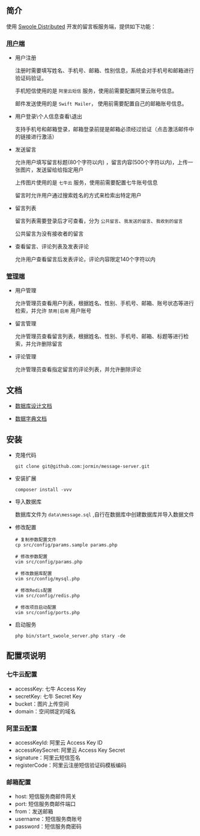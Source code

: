 ## 简介

使用 [Swoole Distributed](http://sd.youwoxing.net/) 开发的留言板服务端，提供如下功能：

### [用户端](https://github.com/jormin/message-frontend)

- 用户注册

    注册时需要填写姓名、手机号、邮箱、性别信息，系统会对手机号和邮箱进行验证码验证。
    
    手机短信使用的是 `阿里云短信` 服务，使用前需要配置阿里云账号信息。
    
    邮件发送使用的是 `Swift Mailer`， 使用前需要配置自己的邮箱账号信息。

- 用户登录\个人信息查看\退出

    支持手机号和邮箱登录，邮箱登录前提是邮箱必须经过验证（点击激活邮件中的链接进行激活）

- 发送留言

    允许用户填写留言标题(80个字符以内) ，留言内容(500个字符以内)，上传一张图片，发送留给给指定用户
    
    上传图片使用的是 `七牛云` 服务，使用前需要配置七牛账号信息
    
    留言时允许用户通过搜索姓名的方式来检索出特定用户
    
- 留言列表
    
    留言列表需要登录后才可查看，分为 `公共留言`、`我发送的留言`、`我收到的留言`

    公共留言为没有接收者的留言
    
- 查看留言、评论列表及发表评论

    允许用户查看留言后发表评论，评论内容限定140个字符以内
    
### [管理端](https://github.com/jormin/message-backend)

- 用户管理
    
    允许管理员查看用户列表，根据姓名、性别、手机号、邮箱、账号状态等进行检索，并允许 `禁用|启用` 用户账号

- 留言管理

    允许管理员查看留言列表，根据姓名、性别、手机号、邮箱、标题等进行检索，并允许删除留言

- 评论管理

    允许管理员查看指定留言的评论列表，并允许删除评论
    
## 文档

- [数据库设计文档](doc/数据库设计文档.md)

- [数据字典文档](doc/数据字典文档.md)
    
## 安装

- 克隆代码

    ```
    git clone git@github.com:jormin/message-server.git
    ```

- 安装扩展

    ```
    composer install -vvv
    ```
    
- 导入数据库

    数据库文件为 `data\message.sql` ,自行在数据库中创建数据库并导入数据文件

- 修改配置

    ```
    # 复制参数配置文件
    cp src/config/params.sample params.php
    
    # 修改参数配置
    vim src/config/params.php
    
    # 修改数据库配置
    vim src/config/mysql.php
    
    # 修改Redis配置
    vim src/config/redis.php
    
    # 修改项目启动配置
    vim src/config/ports.php
    ```

- 启动服务

    ```
    php bin/start_swoole_server.php stary -de
    ```

## 配置项说明

### 七牛云配置

- accessKey: 七牛 Access Key
- secretKey: 七牛 Secret Key
- bucket：图片上传空间
- domain：空间绑定的域名

### 阿里云配置

- accessKeyId: 阿里云 Access Key ID
- accessKeySecret: 阿里云 Access Key Secret
- signature：阿里云短信签名
- registerCode：阿里云注册短信验证码模板编码

### 邮箱配置

- host: 短信服务商邮件网关
- port: 短信服务商邮件端口
- from：发送邮箱
- username：短信服务商账号
- password：短信服务商密码